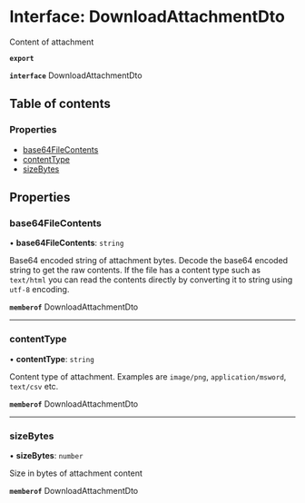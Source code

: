 # Interface: DownloadAttachmentDto

Content of attachment

**`export`**

**`interface`** DownloadAttachmentDto

## Table of contents

### Properties

- [base64FileContents](DownloadAttachmentDto.md#base64filecontents)
- [contentType](DownloadAttachmentDto.md#contenttype)
- [sizeBytes](DownloadAttachmentDto.md#sizebytes)

## Properties

### base64FileContents

• **base64FileContents**: `string`

Base64 encoded string of attachment bytes. Decode the base64 encoded string to get the raw contents. If the file has a content type such as `text/html` you can read the contents directly by converting it to string using `utf-8` encoding.

**`memberof`** DownloadAttachmentDto

___

### contentType

• **contentType**: `string`

Content type of attachment. Examples are `image/png`, `application/msword`, `text/csv` etc.

**`memberof`** DownloadAttachmentDto

___

### sizeBytes

• **sizeBytes**: `number`

Size in bytes of attachment content

**`memberof`** DownloadAttachmentDto
